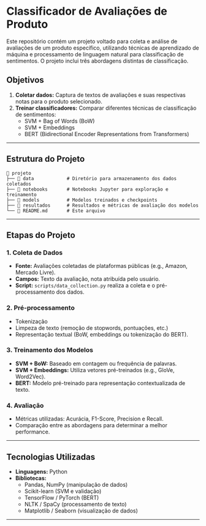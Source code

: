 # Classificador de Avaliações de Produto

Este repositório contém um projeto voltado para coleta e análise de avaliações de um produto específico, utilizando técnicas de aprendizado de máquina e processamento de linguagem natural para classificação de sentimentos. O projeto inclui três abordagens distintas de classificação.

## Objetivos

1. **Coletar dados:** Captura de textos de avaliações e suas respectivas notas para o produto selecionado.
2. **Treinar classificadores:** Comparar diferentes técnicas de classificação de sentimentos:
   - SVM + Bag of Words (BoW)
   - SVM + Embeddings
   - BERT (Bidirectional Encoder Representations from Transformers)

---

## Estrutura do Projeto

```
📂 projeto
├── 📁 data            # Diretório para armazenamento dos dados coletados
├── 📁 notebooks       # Notebooks Jupyter para exploração e treinamento
├── 📁 models          # Modelos treinados e checkpoints
├── 📁 resultados      # Resultados e métricas de avaliação dos modelos
└── 📄 README.md       # Este arquivo
```

---

## Etapas do Projeto

### 1. Coleta de Dados
- **Fonte:** Avaliações coletadas de plataformas públicas (e.g., Amazon, Mercado Livre).
- **Campos:** Texto da avaliação, nota atribuída pelo usuário.
- **Script:** `scripts/data_collection.py` realiza a coleta e o pré-processamento dos dados.

### 2. Pré-processamento
- Tokenização
- Limpeza de texto (remoção de stopwords, pontuações, etc.)
- Representação textual (BoW, embeddings ou tokenização do BERT).

### 3. Treinamento dos Modelos
- **SVM + BoW:** Baseado em contagem ou frequência de palavras.
- **SVM + Embeddings:** Utiliza vetores pré-treinados (e.g., GloVe, Word2Vec).
- **BERT:** Modelo pré-treinado para representação contextualizada de texto.

### 4. Avaliação
- Métricas utilizadas: Acurácia, F1-Score, Precision e Recall.
- Comparação entre as abordagens para determinar a melhor performance.

---

## Tecnologias Utilizadas

- **Linguagens:** Python
- **Bibliotecas:**
  - Pandas, NumPy (manipulação de dados)
  - Scikit-learn (SVM e validação)
  - TensorFlow / PyTorch (BERT)
  - NLTK / SpaCy (processamento de texto)
  - Matplotlib / Seaborn (visualização de dados)

---
